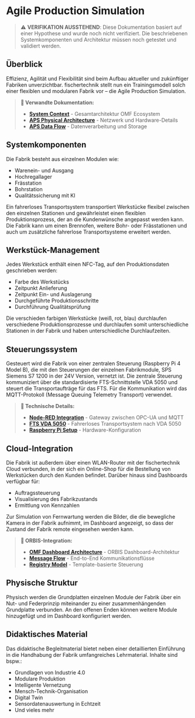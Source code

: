 # Agile Production Simulation

> ⚠️ **VERIFIKATION AUSSTEHEND**: Diese Dokumentation basiert auf einer Hypothese und wurde noch nicht verifiziert. Die beschriebenen Systemkomponenten und Architektur müssen noch getestet und validiert werden.

## Überblick

Effizienz, Agilität und Flexibilität sind beim Aufbau aktueller und zukünftiger Fabriken unverzichtbar. fischertechnik stellt nun ein Trainingsmodell solch einer flexiblen und modularen Fabrik vor – die Agile Production Simulation.

> **🔗 Verwandte Dokumentation:**
> - **[System Context](../../02-architecture/system-context.md)** - Gesamtarchitektur OMF Ecosystem
> - **[APS Physical Architecture](../../02-architecture/aps-physical-architecture.md)** - Netzwerk und Hardware-Details
> - **[APS Data Flow](../../02-architecture/aps-data-flow.md)** - Datenverarbeitung und Storage

## Systemkomponenten

Die Fabrik besteht aus einzelnen Modulen wie:
- Warenein- und Ausgang
- Hochregallager
- Frässtation
- Bohrstation
- Qualitätssicherung mit KI

Ein fahrerloses Transportsystem transportiert Werkstücke flexibel zwischen den einzelnen Stationen und gewährleistet einen flexiblen Produktionsprozess, der an die Kundenwünsche angepasst werden kann. Die Fabrik kann um einen Brennofen, weitere Bohr- oder Frässtationen und auch um zusätzliche fahrerlose Transportsysteme erweitert werden.

## Werkstück-Management

Jedes Werkstück enthält einen NFC-Tag, auf den Produktionsdaten geschrieben werden:
- Farbe des Werkstücks
- Zeitpunkt Anlieferung
- Zeitpunkt Ein- und Auslagerung
- Durchgeführte Produktionsschritte
- Durchführung Qualitätsprüfung

Die verschieden farbigen Werkstücke (weiß, rot, blau) durchlaufen verschiedene Produktionsprozesse und durchlaufen somit unterschiedliche Stationen in der Fabrik und haben unterschiedliche Durchlaufzeiten.

## Steuerungssystem

Gesteuert wird die Fabrik von einer zentralen Steuerung (Raspberry Pi 4 Model B), die mit den Steuerungen der einzelnen Fabrikmodule, SPS Siemens S7 1200 in der 24V Version, vernetzt ist. Die zentrale Steuerung kommuniziert über die standardisierte FTS-Schnittstelle VDA 5050 und steuert die Transportaufträge für das FTS. Für die Kommunikation wird das MQTT-Protokoll (Message Queuing Telemetry Transport) verwendet.

> **🔗 Technische Details:**
> - **[Node-RED Integration](../node-red/README.md)** - Gateway zwischen OPC-UA und MQTT
> - **[FTS VDA 5050](../fts/README.md)** - Fahrerloses Transportsystem nach VDA 5050
> - **[Raspberry Pi Setup](../raspberry-pi/README.md)** - Hardware-Konfiguration

## Cloud-Integration

Die Fabrik ist außerdem über einen WLAN-Router mit der fischertechnik Cloud verbunden, in der sich ein Online-Shop für die Bestellung von Werkstücken durch den Kunden befindet. Darüber hinaus sind Dashboards verfügbar für:
- Auftragssteuerung
- Visualisierung des Fabrikzustands
- Ermittlung von Kennzahlen

Zur Simulation von Fernwartung werden die Bilder, die die bewegliche Kamera in der Fabrik aufnimmt, im Dashboard angezeigt, so dass der Zustand der Fabrik remote eingesehen werden kann.

> **🔗 ORBIS-Integration:**
> - **[OMF Dashboard Architecture](../../02-architecture/omf-dashboard-architecture.md)** - ORBIS Dashboard-Architektur
> - **[Message Flow](../../02-architecture/message-flow.md)** - End-to-End Kommunikationsflüsse
> - **[Registry Model](../../02-architecture/registry-model.md)** - Template-basierte Steuerung

## Physische Struktur

Physisch werden die Grundplatten einzelnen Module der Fabrik über ein Nut- und Federprinzip miteinander zu einer zusammenhängenden Grundplatte verbunden. An den offenen Enden können weitere Module hinzugefügt und im Dashboard konfiguriert werden.

## Didaktisches Material

Das didaktische Begleitmaterial bietet neben einer detaillierten Einführung in die Handhabung der Fabrik umfangreiches Lehrmaterial. Inhalte sind bspw.:
- Grundlagen von Industrie 4.0
- Modulare Produktion
- Intelligente Vernetzung
- Mensch-Technik-Organisation
- Digital Twin
- Sensordatenauswertung in Echtzeit
- Und vieles mehr